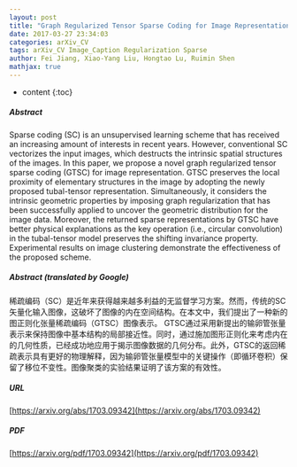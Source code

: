 ```yaml
---
layout: post
title: "Graph Regularized Tensor Sparse Coding for Image Representation"
date: 2017-03-27 23:34:03
categories: arXiv_CV
tags: arXiv_CV Image_Caption Regularization Sparse
author: Fei Jiang, Xiao-Yang Liu, Hongtao Lu, Ruimin Shen
mathjax: true
---
```


* content
{:toc}

##### Abstract
Sparse coding (SC) is an unsupervised learning scheme that has received an increasing amount of interests in recent years. However, conventional SC vectorizes the input images, which destructs the intrinsic spatial structures of the images. In this paper, we propose a novel graph regularized tensor sparse coding (GTSC) for image representation. GTSC preserves the local proximity of elementary structures in the image by adopting the newly proposed tubal-tensor representation. Simultaneously, it considers the intrinsic geometric properties by imposing graph regularization that has been successfully applied to uncover the geometric distribution for the image data. Moreover, the returned sparse representations by GTSC have better physical explanations as the key operation (i.e., circular convolution) in the tubal-tensor model preserves the shifting invariance property. Experimental results on image clustering demonstrate the effectiveness of the proposed scheme.

##### Abstract (translated by Google)
稀疏编码（SC）是近年来获得越来越多利益的无监督学习方案。然而，传统的SC矢量化输入图像，这破坏了图像的内在空间结构。在本文中，我们提出了一种新的图正则化张量稀疏编码（GTSC）图像表示。 GTSC通过采用新提出的输卵管张量表示来保持图像中基本结构的局部接近性。同时，通过施加图形正则化来考虑内在的几何性质，已经成功地应用于揭示图像数据的几何分布。此外，GTSC的返回稀疏表示具有更好的物理解释，因为输卵管张量模型中的关键操作（即循环卷积）保留了移位不变性。图像聚类的实验结果证明了该方案的有效性。

##### URL
[https://arxiv.org/abs/1703.09342](https://arxiv.org/abs/1703.09342)

##### PDF
[https://arxiv.org/pdf/1703.09342](https://arxiv.org/pdf/1703.09342)

